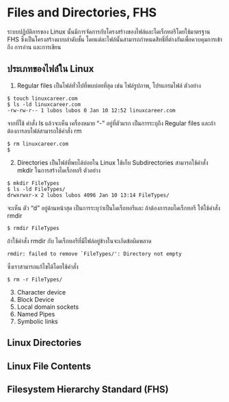 # Files and Directories, FHS
ระบบปฏิบัติการของ Linux นั้นมีการจัดการกับโครงสร้างของไฟล์และไดเร็กทอรีโดยใช้มาตรฐาน FHS ซึ่งเป็นโครงสร้างแบบลำดับชั้น โดยแต่ละไฟล์นั้นสามารถกำหนดสิทธิ์ที่ต่างกันเพื่อควบคุมการเข้าถึง การอ่าน และการเขียน

## ประเภทของไฟล์ใน Linux
1. Regular files
  เป็นไฟล์ทั่วไปที่พบบ่อยที่สุด เช่น ไฟล์รูปภาพ, โปรแกรมไฟล์
  ตัวอย่าง
  ```
  $ touch linuxcareer.com
  $ ls -ld linuxcareer.com 
  -rw-rw-r-- 1 lubos lubos 0 Jan 10 12:52 linuxcareer.com
  ```
  จากที่ใช้ คำสั่ง ls แล้วจะเห็น เครื่องหมาย “-” อยู่ที่ตัวแรก เป็นการระบุถึง Regular files และถ้าต้องการลบไฟล์สามารถใช้คำสั่ง rm	
  ```
  $ rm linuxcareer.com 
  $
  ```
  
2. Directories
  เป็นไฟล์ที่พบได้บ่อยใน Linux ใช้เก็บ Subdirectories สามารถใช้คำสั่ง  mkdir ในการสร้างไดเร็กทอรี
  ตัวอย่าง 
  ```
  $ mkdir FileTypes
  $ ls -ld FileTypes/
  drwxrwxr-x 2 lubos lubos 4096 Jan 10 13:14 FileTypes/
  ```
  จะเห็น ตัว “d” อยู่ด้านหน้าสุด เป็นการระบุว่าเป็นไดเร็กทอรีและ ถ้าต้องการลบไดเร็กทอรี ให้ใช้คําสั่ง rmdir
  ```
  $ rmdir FileTypes
  ```
  ถ้าใช้คำสั่ง rmdir กับ ไดเร็กทอรีที่มีไฟล์อยู่ข้างในจะเกิดข้อผิดพลาด
  ```
  rmdir: failed to remove `FileTypes/': Directory not empty
  ```
  ซึ่งเราสามารถแก้ไขได้โดยใช้คำสั่ง
  ```
  $ rm -r FileTypes/
  ```

3. Character device
4. Block Device
5. Local domain sockets
6. Named Pipes
7. Symbolic links
## Linux Directories 
## Linux File Contents 
## Filesystem Hierarchy Standard (FHS)
